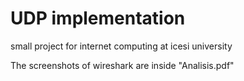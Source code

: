 # UDP implementation
small project for internet computing at icesi university

The screenshots of wireshark are inside "Analisis.pdf"